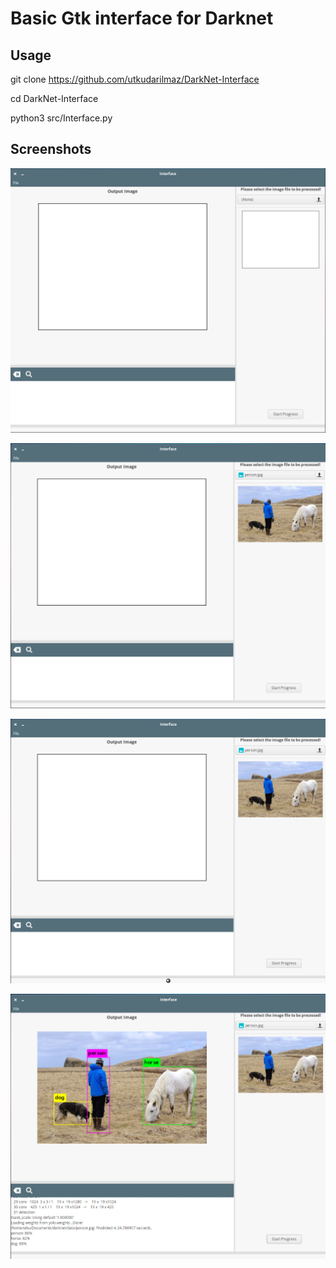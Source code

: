 # Basic Gtk interface for Darknet

## Usage

git clone https://github.com/utkudarilmaz/DarkNet-Interface

cd DarkNet-Interface

python3 src/Interface.py

## Screenshots

![DarkNet-Interface](images/1.png)

![DarkNet-Interface](images/2.png)

![DarkNet-Interface](images/3.png)

![DarkNet-Interface](images/4.png)



